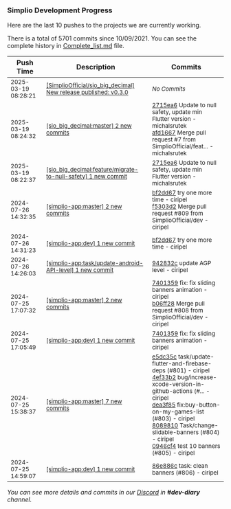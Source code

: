 
### Simplio Development Progress

Here are the last 10 pushes to the projects we are currently working.

There is a total of 5701 commits since 10/09/2021. You can see the complete history in
 [Complete_list.md](Complete_list.md) file.

| Push Time | Description | Commits |
| --- | --- | --- |
| <sub>2025-03-19 08:28:21</sub> | <sub>[[SimplioOfficial/sio_big_decimal] New release published: v0.3.0](https://github.com/SimplioOfficial/sio_big_decimal/releases/tag/v0.3.0)</sub> | <sub>_No Commits_</sub> |
| <sub>2025-03-19 08:24:32</sub> | <sub>[[sio_big_decimal:master] 2 new commits](https://github.com/SimplioOfficial/sio_big_decimal/compare/b1c1100563dc...afd166722ac1)</sub> | <sub>[2715ea6](https://github.com/SimplioOfficial/sio_big_decimal/commit/2715ea65e35dd79ea4eaa23bf89f258a975cc2cd) Update to null safety, update min Flutter version - michalsrutek<br>[afd1667](https://github.com/SimplioOfficial/sio_big_decimal/commit/afd166722ac13f64f213460c9d642cf222232c67) Merge pull request #7 from SimplioOfficial/feat... - michalsrutek</sub> |
| <sub>2025-03-19 08:22:37</sub> | <sub>[[sio_big_decimal:feature/migrate-to-null-safety] 1 new commit](https://github.com/SimplioOfficial/sio_big_decimal/commit/2715ea65e35dd79ea4eaa23bf89f258a975cc2cd)</sub> | <sub>[2715ea6](https://github.com/SimplioOfficial/sio_big_decimal/commit/2715ea65e35dd79ea4eaa23bf89f258a975cc2cd) Update to null safety, update min Flutter version - michalsrutek</sub> |
| <sub>2024-07-26 14:32:35</sub> | <sub>[[simplio-app:master] 2 new commits](https://github.com/SimplioOfficial/simplio-app/compare/b06ff28b4043...f5303d2464d5)</sub> | <sub>[bf2dd67](https://github.com/SimplioOfficial/simplio-app/commit/bf2dd67d5a9f28eeeefc49150d9920ee78d51283) try one more time - ciripel<br>[f5303d2](https://github.com/SimplioOfficial/simplio-app/commit/f5303d2464d5bb1599c3671b306571cf13de09db) Merge pull request #809 from SimplioOfficial/dev - ciripel</sub> |
| <sub>2024-07-26 14:31:23</sub> | <sub>[[simplio-app:dev] 1 new commit](https://github.com/SimplioOfficial/simplio-app/commit/bf2dd67d5a9f28eeeefc49150d9920ee78d51283)</sub> | <sub>[bf2dd67](https://github.com/SimplioOfficial/simplio-app/commit/bf2dd67d5a9f28eeeefc49150d9920ee78d51283) try one more time - ciripel</sub> |
| <sub>2024-07-26 14:26:03</sub> | <sub>[[simplio-app:task/update-android-API-level] 1 new commit](https://github.com/SimplioOfficial/simplio-app/commit/942832c3529170ba5c756e78e66a6cd98276941f)</sub> | <sub>[942832c](https://github.com/SimplioOfficial/simplio-app/commit/942832c3529170ba5c756e78e66a6cd98276941f) update AGP level - ciripel</sub> |
| <sub>2024-07-25 17:07:32</sub> | <sub>[[simplio-app:master] 2 new commits](https://github.com/SimplioOfficial/simplio-app/compare/bf49629851d7...b06ff28b4043)</sub> | <sub>[7401359](https://github.com/SimplioOfficial/simplio-app/commit/74013595095048864a8541e18a82b688d6f491a1) fix: fix sliding banners animation - ciripel<br>[b06ff28](https://github.com/SimplioOfficial/simplio-app/commit/b06ff28b404361813a7be2cebfcea73c81c7ea35) Merge pull request #808 from SimplioOfficial/dev - ciripel</sub> |
| <sub>2024-07-25 17:05:49</sub> | <sub>[[simplio-app:dev] 1 new commit](https://github.com/SimplioOfficial/simplio-app/commit/74013595095048864a8541e18a82b688d6f491a1)</sub> | <sub>[7401359](https://github.com/SimplioOfficial/simplio-app/commit/74013595095048864a8541e18a82b688d6f491a1) fix: fix sliding banners animation - ciripel</sub> |
| <sub>2024-07-25 15:38:37</sub> | <sub>[[simplio-app:master] 7 new commits](https://github.com/SimplioOfficial/simplio-app/compare/473a6863b7e0...bf49629851d7)</sub> | <sub>[e5dc35c](https://github.com/SimplioOfficial/simplio-app/commit/e5dc35c45edc1504e64cfa920a46d8513e549552) task/update-flutter-and-firebase-deps (#801) - ciripel<br>[4ef33b2](https://github.com/SimplioOfficial/simplio-app/commit/4ef33b210a4264956e602a8c486b569033b1278e) bug/increase-xcode-version-in-github-actions (#... - ciripel<br>[dea3f85](https://github.com/SimplioOfficial/simplio-app/commit/dea3f855dd46ca741e1bd9672d6980f007bffce5) fix:buy-button-on-my-games-list (#803) - ciripel<br>[8089810](https://github.com/SimplioOfficial/simplio-app/commit/808981065ff7e8a5402761bba2772fbea0d1db10) Task/change-slidable-banners (#804) - ciripel<br>[0946cf4](https://github.com/SimplioOfficial/simplio-app/commit/0946cf4f4bbacfc934baf243f1a1355de4b99caf) test 10 banners (#805) - ciripel</sub> |
| <sub>2024-07-25 14:59:07</sub> | <sub>[[simplio-app:dev] 1 new commit](https://github.com/SimplioOfficial/simplio-app/commit/86e886c94f61170806c70c3ca9134ac56a857dcc)</sub> | <sub>[86e886c](https://github.com/SimplioOfficial/simplio-app/commit/86e886c94f61170806c70c3ca9134ac56a857dcc) task: clean banners (#806) - ciripel</sub> |

_You can see more details and commits in our [Discord](https://discord.gg/aKhjuwZmdP) in **#dev-diary** channel._
